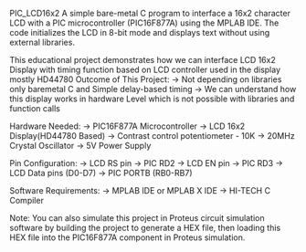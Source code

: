 PIC_LCD16x2
A simple bare-metal C program to interface a 16x2 character LCD with a PIC microcontroller (PIC16F877A) using the MPLAB IDE. The code initializes the LCD in 8-bit mode and displays text without using external libraries.

This educational project demonstrates how we can interface LCD 16x2 Display with timing function based on LCD controller used in the display mostly HD44780
Outcome of This Project:
-> Not depending on libraries only baremetal C and Simple delay-based timing
-> We can understand how this display works in hardware Level which is not possible with libraries and function calls

Hardware Needed:
-> PIC16F877A Microcontroller
-> LCD 16x2 Display(HD44780 Based)
-> Contrast control potentiometer - 10K
-> 20MHz Crystal Oscillator
-> 5V Power Supply

Pin Configuration:
-> LCD RS pin → PIC RD2
-> LCD EN pin → PIC RD3
-> LCD Data pins (D0-D7) → PIC PORTB (RB0-RB7)

Software Requirements:
-> MPLAB IDE or MPLAB X IDE
-> HI-TECH C Compiler

Note: You can also simulate this project in Proteus circuit simulation software by building the project to generate a HEX file, then loading this HEX file into the PIC16F877A component in Proteus simulation.

